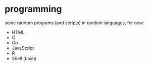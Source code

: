 # programming

some random programs (and scripts) in random languages, for now:

- HTML
- C
- Go
- JavaScript
- R
- Shell (bash)
